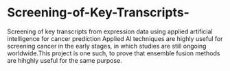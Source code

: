 # Screening-of-Key-Transcripts-
Screening of key transcripts from expression data using applied artificial intelligence for cancer prediction
Applied AI techniques are highly useful for screening cancer in the early stages, in which studies are still ongoing worldwide.This project is one such, to prove that ensemble fusion methods are hihghly useful for the same purpose.
